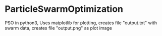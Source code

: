 # ParticleSwarmOptimization
PSO in python3,
Uses matplotlib for plotting,
creates file "output.txt" with swarm data,
creates file "output.png" as plot image
